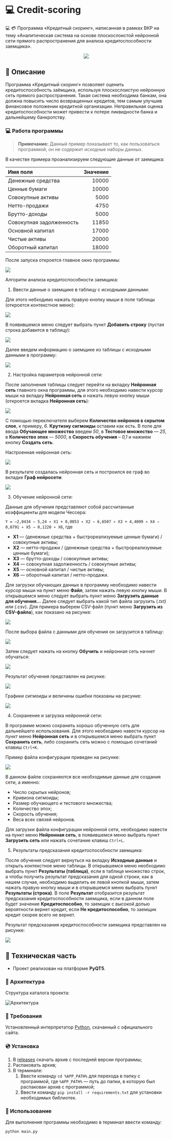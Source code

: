 # 💻 Credit-scoring

💻 💳 Программа «Кредитный скоринг», написанная в рамках ВКР на тему «Аналитическая система на основе плоскослоистой нейронной сети прямого распространения для анализа кредитоспособности заемщика».

<div align="center"><img src="images/neural_network_prediction_result.png"></div>

## 📄 Описание

Программа «Кредитный скоринг» позволяет оценить кредитоспособность заёмщика, используя плоскослоистую нейронную сеть прямого распространения. Такая система необходима банкам, она должна повысить число возвращенных кредитов, тем самым улучшив финансовое положении кредитной организации. Неправильная оценка кредитоспособности может привести к потере ликвидности банка и дальнейшему банкротству. 

### 💻 Работа программы

> **Примечание:** Данный пример показывает то, как пользоваться программой, он не содержит исходные наборы данных.

В качестве примера проанализируем следующие данные от заемщика:

| Имя поля                 | Значение |
|:-------------------------|---------:|
| Денежные средства        | 10000    |
| Ценные бумаги            | 10000    |
| Совокупные активы        | 5000     |
| Нетто-продажи            | 4750     |
| Брутто-доходы            | 5000     |
| Совокупная задолженность | 11850    |
| Основной капитал         | 17000    |
| Чистые активы            | 20000    |
| Оборотный капитал        | 18000    |

После запуска откроется главное окно программы:

![](images/main_window.png)

Алгоритм анализа кредитоспособности заемщика:

1. Ввести данные о заемщике в таблицу с исходными данными:

Для этого небходимо нажать правую кнопку мыши в поле таблицы (откроется контекстное меню):

![](images/initial_data_context_menu.png)

В появившемся меню следует выбрать пункт **Добавить строку** (пустая строка добавится в таблицу):

![](images/initial_data_added_row.png)

Далее введем информацию о заемщике из таблицы с исходными данными в программу:

![](images/initial_data_filled.png)

2. Настройка параметров нейронной сети:

После заполнения таблицы следует перейти на вкладку **Нейронная сеть** главного окна программы, для этого необходимо навести курсор мыши на вкладку
**Нейронная сеть** и нажать левую кнопку мыши (откроется вкладка **Нейронная сеть**):

![](images/neural_network.png)

С помощью переключателя выберем **Количество нейронов в скрытом слое**, к примеру, *6*. **Крутизну сигмоиды** оставим как есть. В поле для ввода **Обучающее
множество** введем *50*, в **Тестовое множество** — *25*, в **Количество эпох** — *5000*, в **Скорость обучения** – *0,1* и нажмем кнопку **Создать сеть**.

Настроенная нейронная сеть:

![](images/neural_network_tuned.png)

В результате создалась нейронная сеть и построился ее граф во вкладке **Граф нейросети**:

![](images/neural_network_graph.png)

3. Обучение нейронной сети:

Данные для обучения представляют собой рассчитанные коэффициенты для модели Чессера:

`Y = −2,0434 − 5,24 ∗ X1 + 0,0053 ∗ X2 − 6,6507 ∗ X3 + 4,4009 ∗ X4 − 0,0791 ∗ X5 − 0,1220 ∗ X6`, где

* **X1** — (денежные средства + быстрореализуемые ценные бумаги) / совокупные
активы;
* **X2** — нетто-продажи / (денежные средства + быстрореализуемые ценные
бумаги);
* **X3** — брутто-доходы / совокупные активы;
* **X4** — совокупная задолженность / совокупные активы;
* **X5** — основной капитал / чистые активы;
* **X6** — оборотный капитал / нетто-продажи.

Для загрузки обучающих данных в программу необходимо навести курсор мыши на пункт меню **Файл**, затем нажать левую кнопку мыши. В открывшемся меню следует выбрать пункт меню **Загрузить данные для обучения…** Далее следует выбрать какой тип файла загрузить (*.txt) или (*.csv). Для примера выберем CSV-файл (пункт меню **Загрузить из CSV-файла**), как показано на рисунке:

![](images/file_context_menu.png)

После выбора файла с данными для обучения он загрузится в таблицу:

![](images/neural_network_loaded_data.png)

Затем следует нажать на кнопку **Обучить** и нейронная сеть начнет обучаться:

![](images/neural_network_training.png)

Результат обучения представлен на рисунке:

![](images/neural_network_trained.png)

Графики сигмоиды и величины ошибки показаны на рисунке:

![](images/neural_network_training_graph.png)

4. Сохранение и загрузка нейронной сети:

В программе можно сохранить хорошо обученную сеть для дальнейшего использования. Для этого необходимо навести курсор на пункт меню **Нейронная сеть** и в открывшемся меню выбрать пункт **Сохранить сеть**, либо сохранить сеть можно с помощью сочетаний клавиш `Ctrl+K`. 

Пример файла конфигурации приведен на рисунке:

![](images/configuration_file.png)

В данном файле сохраняются все необходимые данные для создания сети, а именно:
  * Число скрытых нейронов;
  * Кривизна сигмоиды;
  * Размер обучающего и тестового множества;
  * Количество эпох;
  * Скорость обучения;
  * Веса всех связей нейронов.

Для загрузки файла конфигурации нейронной сети, необходимо навести на пункт меню **Нейронная сеть**, в появившемся меню выбрать пункт **Загрузить сеть** или нажать сочетание клавиш `Ctrl+L`.

5. Результаты предсказания кредитоспособности заемщика:

После обучения следует вернуться на вкладку **Исходные данные** и открыть контекстное меню таблицы. В открывшемся меню необходимо выбрать пункт **Результаты (таблица)**, если в таблице множество строк, а чтобы получить результат предсказания для одной строки, как в нашем случае, необходимо выделить ее левой кнопкой мыши, затем нажать правую кнопку мыши и в открывшемся меню выбрать пункт **Результаты (строка)**. В поле **Результат** отобразится результат предсказания кредитоспособности заемщика, если в данном поле будет значение **Кредитоспособно**, то заемщик с высокой долью вероятности вернет кредит, если **Не кредитоспособно**, то заемщик кредит скорее всего не вернет.

Результат предсказания кредитоспособности заемщика представлен на рисунке:

![](images/neural_network_prediction_result.png)

## 🔧 Техническая часть

* Проект реализован на платформе **PyQT5**.

### 🧩 Архитектура

Структура каталога проекта:

![Архитектура](https://github.com/snikitin-de/Credit-scoring/assets/25394427/0dda1b08-5355-46b9-80f3-d09277a41942)

### :blue_book: Требования

Установленный интерпретатор [Python](https://www.python.org/downloads/), скачанный с официального сайта.

### :cd: Установка

1. В [releases](https://github.com/snikitin-de/Credit-scoring/releases) скачать архив с последней версии программы;
2. Распаковать архив;
3. В терминале:
   1. Ввести команду `cd %APP_PATH%` для перехода в папку с программой, где `%APP_PATH%` — путь до папки, в которую был распакован архив с программой;
   2. Ввести команду `pip install -r requirements.txt` для установки необходимых библиотек.

### 💾 Использование

Для выполнения программы необходимо в терминал ввести команду:

`python main.py`
